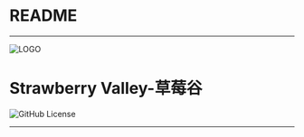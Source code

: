 # README
***
![LOGO](https://github.com/JamesXiaoMo/StrawberryValleyProject_Desktop/blob/master/pics/main.ico)
# Strawberry Valley-草莓谷
![GitHub License](https://img.shields.io/github/license/JamesXiaoMo/StrawberryValleyProject_Desktop)
*** 